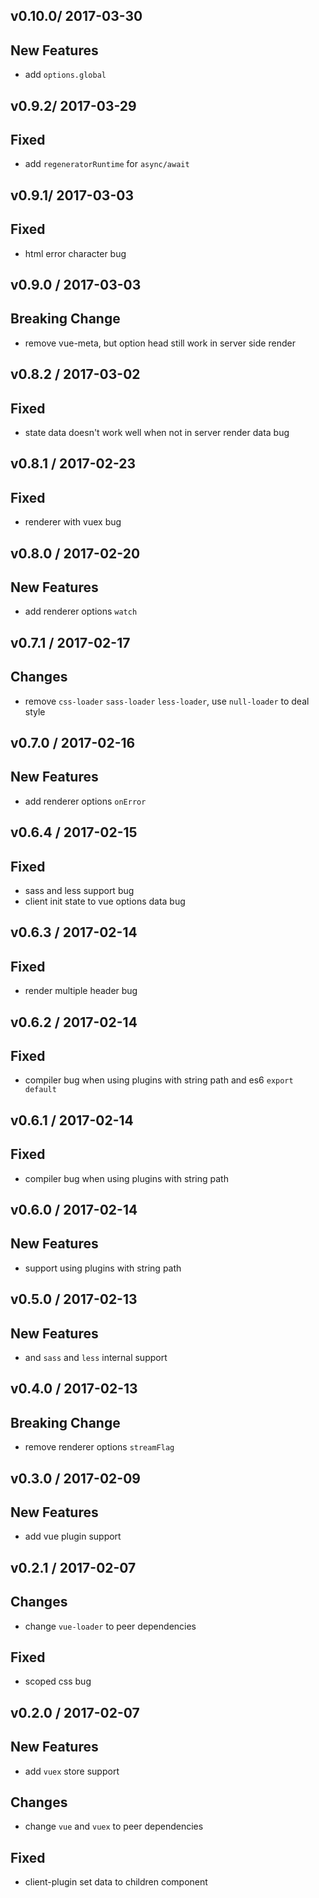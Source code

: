 v0.10.0/ 2017-03-30
---
## New Features
  * add `options.global`

v0.9.2/ 2017-03-29
---
## Fixed
  * add `regeneratorRuntime` for `async/await`

v0.9.1/ 2017-03-03
---
## Fixed
  * html error character bug

v0.9.0 / 2017-03-03
---
## Breaking Change
  * remove vue-meta, but option head still work in server side render

v0.8.2 / 2017-03-02
---
## Fixed
  * state data doesn't work well when not in server render data bug

v0.8.1 / 2017-02-23
---
## Fixed
  * renderer with vuex bug

v0.8.0 / 2017-02-20
---
## New Features
  * add renderer options `watch`

v0.7.1 / 2017-02-17
---
## Changes
  * remove `css-loader` `sass-loader` `less-loader`, use `null-loader` to deal style

v0.7.0 / 2017-02-16
---
## New Features
  * add renderer options `onError`

v0.6.4 / 2017-02-15
---
## Fixed
  * sass and less support bug
  * client init state to vue options data bug

v0.6.3 / 2017-02-14
---
## Fixed
  * render multiple header bug

v0.6.2 / 2017-02-14
---
## Fixed
  * compiler bug when using plugins with string path and es6 `export default`

v0.6.1 / 2017-02-14
---
## Fixed
  * compiler bug when using plugins with string path 

v0.6.0 / 2017-02-14
---
## New Features
  * support using plugins with string path

v0.5.0 / 2017-02-13
---
## New Features
  * and `sass` and `less` internal support

v0.4.0 / 2017-02-13
---
## Breaking Change
  * remove renderer options `streamFlag`

v0.3.0 / 2017-02-09
---
## New Features
  * add vue plugin support
 
v0.2.1 / 2017-02-07
---
## Changes
  * change `vue-loader` to peer dependencies

## Fixed
  * scoped css bug

v0.2.0 / 2017-02-07
---
## New Features
  * add `vuex` store support

## Changes
  * change `vue` and `vuex` to peer dependencies

## Fixed
  * client-plugin set data to children component